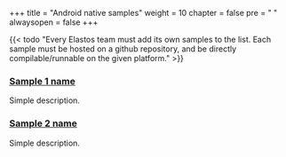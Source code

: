 +++
title = "Android native samples"
weight = 10
chapter = false
pre = "<i class='fa ela-page'></i> "
alwaysopen = false
+++

{{< todo "Every Elastos team must add its own samples to the list. Each sample must be hosted on a github repository, and be directly compilable/runnable on the given platform." >}}

### [Sample 1 name](https://www.github.com)

Simple description.

### [Sample 2 name](https://www.github.com)

Simple description.